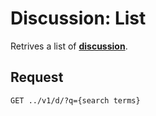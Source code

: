 # Discussion: List

Retrives a list of [**discussion**](discussion.overview.md).

## Request

```url
GET ../v1/d/?q={search terms}
```
